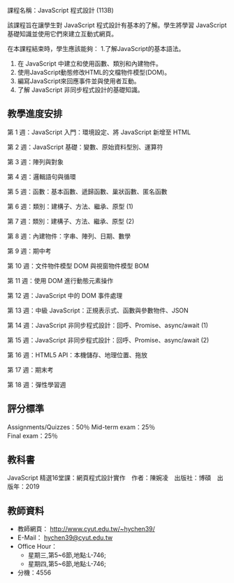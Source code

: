 課程名稱：JavaScript 程式設計 (113B)

該課程旨在讓學生對 JavaScript 程式設計有基本的了解。學生將學習 JavaScript 基礎知識並使用它們來建立互動式網頁。

在本課程結束時，學生應該能夠：
1.了解JavaScript的基本語法。
1. 在 JavaScript 中建立和使用函數、類別和內建物件。
2. 使用JavaScript動態修改HTML的文檔物件模型(DOM)。
3. 編寫JavaScript來回應事件並與使用者互動。
4. 了解 JavaScript 非同步程式設計的基礎知識。

## 教學進度安排

第 1 週：JavaScript 入門：環境設定、將 JavaScript 新增至 HTML

第 2 週：JavaScript 基礎：變數、原始資料型別、運算符

第 3 週：陣列與對象

第 4 週：邏輯語句與循環

第 5 週：函數：基本函數、遞歸函數、巢狀函數、匿名函數

第 6 週：類別：建構子、方法、繼承、原型 (1)

第 7 週：類別：建構子、方法、繼承、原型 (2)

第 8 週：內建物件：字串、陣列、日期、數學

第 9 週：期中考

第 10 週：文件物件模型 DOM 與視窗物件模型 BOM

第 11 週：使用 DOM 進行動態元素操作

第 12 週：JavaScript 中的 DOM 事件處理

第 13 週：中級 JavaScript：正規表示式、函數與參數物件、JSON

第 14 週：JavaScript 非同步程式設計：回呼、Promise、async/await (1)

第 15 週：JavaScript 非同步程式設計：回呼、Promise、async/await (2)

第 16 週：HTML5 API：本機儲存、地理位置、拖放

第 17 週：期末考

第 18 週：彈性學習週

## 評分標準

Assignments/Quizzes：50％	
Mid-term exam：25％	
Final exam：25％

## 教科書

JavaScript 精選16堂課：網頁程式設計實作　作者：陳婉凌　出版社：博碩　出版年：2019

## 教師資料	

- 教師網頁：	http://www.cyut.edu.tw/~hychen39/
- E-Mail：	hychen39@cyut.edu.tw
- Office Hour：	
  - 星期三,第5~6節,地點:L-746;
  - 星期四,第5~6節,地點:L-746;
- 分機：4556